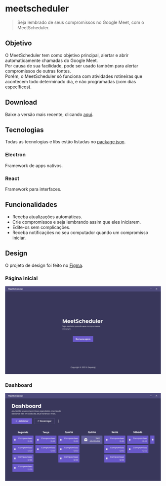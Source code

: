 # meetscheduler

> Seja lembrado de seus compromissos no Google Meet, com o MeetScheduler.

## Objetivo

O MeetScheduler tem como objetivo principal, alertar e abrir automaticamente chamadas do Google Meet.  
Por causa de sua facilidade, pode ser usado também para alertar compromissos de outras fontes.  
Porém, o MeetScheduler só funciona com atividades rotineiras que acontecem todo determinado dia, e não programadas (com dias específicos).

## Download

Baixe a versão mais recente, clicando [aqui](https://github.com/gepetojj/meetscheduler/releases/latest).  

## Tecnologias  

Todas as tecnologias e libs estão listadas no [package.json](https://github.com/gepetojj/meetscheduler/blob/master/package.json).  

### Electron  

Framework de apps nativos.

### React  

Framework para interfaces.

## Funcionalidades

* Receba atualizações automáticas.
* Crie compromissos e seja lembrando assim que eles iniciarem.  
* Edite-os sem complicações.  
* Receba notificações no seu computador quando um compromisso iniciar.  

## Design

O projeto de design foi feito no [Figma](https://www.figma.com/file/qM0LLHndNKCirTJAr7EpdO/MeetScheduler?node-id=4%3A114).  

### Página inicial

![Landing](https://github.com/gepetojj/meetscheduler/blob/main/.github/assets/landing.png?raw=true)

### Dashboard

![Dashboard](https://github.com/gepetojj/meetscheduler/blob/main/.github/assets/dashboard.png?raw=true)
